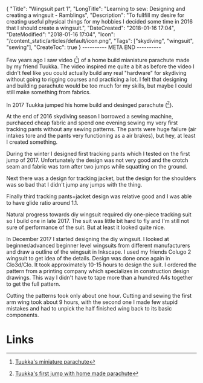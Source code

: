 { "Title": "Wingsuit part 1", "LongTitle": "Learning to sew: Designing and creating a wingsuit - Ramblings", "Description": "To fullfill my desire for creating useful physical things for my hobbies I decided some time in 2016 that I should create a wingsuit.", "DateCreated": "2018-01-16 17:04", "DateModified": "2018-01-16 17:04", "Icon": "/content_static/articles/default/icon.png", "Tags": ["skydiving", "wingsuit", "sewing"], "CreateToc": true }
---------- META END ----------

Few years ago I saw video ([^tuukka-miniature]) of a home build mianiature parachute made by my friend Tuukka. The video inspired me quite a bit as before the video I didn't feel like you could actually build any real "hardware" for skydiving without going to rigging courses and practicing a lot. I felt that designing and building parachute would be too much for my skills, but maybe I could still make something from fabrics.

In 2017 Tuukka jumped his home build and desinged parachute ([^tuukka-elina1]).

At the end of 2016 skydiving season I borrowed a sewing machine, purchaced cheap fabric and spend one evening sewing my very first tracking pants without any sewing patterns. The pants were huge failure (air intakes tore and the pants very functioning as a air brakes), but hey, at least I created something.

During the winter I designed first tracking pants which I tested on the first jump of 2017. Unfortunately the design was not very good and the crotch seam and fabric was torn after two jumps while squatting on the ground.

Next there was a design for tracking jacket, but the design for the shoulders was so bad that I didn't jump any jumps with the thing.

Finally third tracking pants+jacket design was relative good and I was able to have glide ratio around 1.1.

Natural progress towards diy wingsuit required diy one-piece tracking suit so I build one in late 2017. The suit was little bit hard to fly and I'm still not sure of performance of the suit. But at least it looked quite nice.

In December 2017 I started designing the diy wingsuit. I looked at beginner/advanced beginner level wingsuits from different manufacturers and draw a outline of the wingsuit in Inkscape. I used my friends Colugo 2 wingsuit to get idea of the details. Design was done once again in Clo3d/Clo. It took approximately 10-15 hours to design the suit. I ordered the pattern from a printing company which specializes in construction design drawings. This way I didn't have to tape more than a hundred A4s together to get the full pattern.

Cutting the patterns took only about one hour. Cutting and sewing the first arm wing took about 9 hours, with the second one I made few stupid mistakes and had to unpick the half finished wing back to its basic components.




# Links

[^tuukka-miniature]: [Tuukka's miniature parachute](https://www.youtube.com/watch?v=KOGwG7Ln5TU)
[^tuukka-elina1]: [Tuukka's first jump with home made parachute](https://www.youtube.com/watch?v=s5dbb_dEmbk)